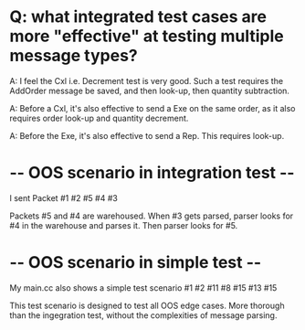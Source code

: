 # Q: what integrated test cases are more "effective" at testing multiple message types?

A: I feel the Cxl i.e. Decrement test is very good. Such a test requires the AddOrder message be saved, and then look-up, then quantity subtraction.

A: Before a Cxl, it's also effective to send a Exe on the same order, as it also requires order look-up and quantity decrement.

A: Before the Exe, it's also effective to send a Rep. This requires look-up.

# -- OOS scenario in integration test --
I sent Packet #1 #2 #5 #4 #3

Packets #5 and #4 are warehoused. When #3 gets parsed, parser looks for #4 in the warehouse and parses it. Then parser looks for #5.

# -- OOS scenario in simple test --
My main.cc also shows a simple test scenario #1 #2 #11 #8 #15 #13 #15

This test scenario is designed to test all OOS edge cases. More thorough than the ingegration test, without the complexities of message parsing.